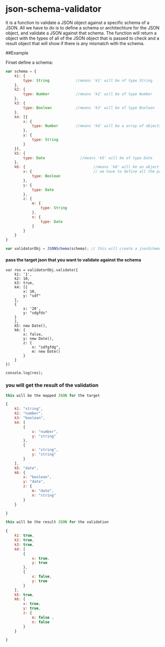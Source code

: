 # json-schema-validator

It is a function to validate a JSON object against a specific schema of a JSON.
All we have to do is to define a schema or architechture for the JSON object,
and validate a JSON against that schema. The function will return a object with
the types of all of the JSON object that is passed to check and a result object that will show
if there is any mismatch with the schema.

##Example

Firset define a schema:
```javascript
var schema = {
    k1: {
        type: String            //means 'k1' will be of type String
    },
    k2: {
        type: Number            //means 'k2' will be of type Number
    },
    k3: {
        type: Boolean           //means 'k3' will be of type Boolean
    },
    k4: [{                                  
        x: {
            type: Number        //means 'k4' will be a array of objects with x and y as the propertise 
        },
        y: {
            type: String
        }
    }],
    k5: {
        type: Date                //means 'k5' will be of type Date
    },
    k6: {                               //means 'k6' will be an object with some propertise
        x: {                            // we have to define all the propertise type too for validation
            type: Boolean
        },
        y: {
            type: Date
        },
        z: {
            m: {
                type: String
            },
            n: {
                type: Date
            }
        }
    }
}

var validatorObj = JSONSchema(schema); // this will create a jsonSchemaValidator object with this schema initialization
```

#### pass the target json that you want to validate against the schema
```
var res = validatorObj.validate({
    k1: '1',
    k2: 10,
    k3: true,
    k4: [{
        x: 10,
        y: "sdf"
    },
    {
        x: '20',
        y: "sdgfds"
    }
    ],
    k5: new Date(),
    k6: {
        x: false,
        y: new Date(),
        z: {
            n: "sdfgfdg",
            m: new Date()
        }
    }
})

console.log(res);
```

### you will get the result of the validation

```javascript
this will be the mapped JSON for the target

{
    k1: "string",
    k2: "number",
    k3: "boolean",
    k4: [
        {
            x: "number",
            y: "string"
        },
        {
            x: "string",
            y: "string"
        }
    ],
    k5: "date",
    k6: {
        x: "boolean",
        y: "date",
        z: {
            m: "date",
            n: "string"
        }
    }

}

this will be the result JSON for the validation

{
    k1: true,
    k2: true,
    k3: true,
    k4: [
        {
            x: true,
            y: true 
        },
        {
            x: false,
            y: true
        }
    ],
    k5: true,
    k6: {
        x: true,
        y: true,
        z: {
            m: false ,
            n: false 
        }
    }

}